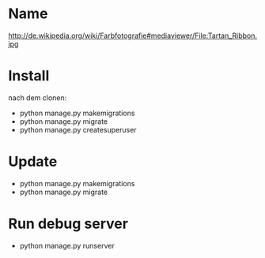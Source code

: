 # Name
http://de.wikipedia.org/wiki/Farbfotografie#mediaviewer/File:Tartan_Ribbon.jpg

# Install
nach dem clonen:

- python manage.py makemigrations
- python manage.py migrate
- python manage.py createsuperuser


# Update

- python manage.py makemigrations
- python manage.py migrate

# Run debug server

- python manage.py runserver
